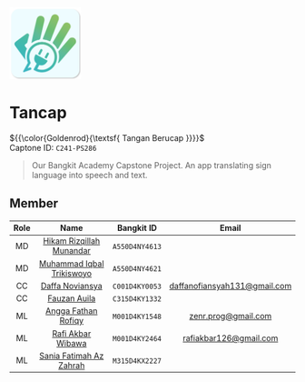 <img src="img/Tancap Logo.png" width="25%" alt="profile" border="0" style="display: inline-block;"/>   

# Tancap 
${{\color{Goldenrod}{\textsf{ Tangan Berucap \}}}}\$   
Captone ID: `C241-PS286`
> Our Bangkit Academy Capstone Project. An app translating sign language into speech and text.

## Member
| Role |            Name           |    Bangkit ID   |             Email            |
|:----:|:-------------------------:|:---------------:|:----------------------------:|
| MD   | [Hikam Rizqillah Munandar](linkedin.com/in/hikamrizqillah/)  | `A550D4NY4613`  |                              |
| MD   | [Muhammad Iqbal Trikiswoyo](linkedin.com/in/muhammad-iqbal-trikiswoyo-607827250/) | `A550D4NY4621`  |                              |
| CC   | [Daffa Noviansya](linkedin.com/in/daffa-nofiansyah/)          | `C001D4KY0053`  | daffanofiansyah131@gmail.com |
| CC   | [Fauzan Auila](linkedin.com/in/fauzan-auliaa/)              | `C315D4KY1332`  |                              |
| ML   | [Angga Fathan Rofiqy](linkedin.com/in/angga-fathan-rofiqy/)       | `M001D4KY1548`  | zenr.prog@gmail.com          |
| ML   | [Rafi Akbar Wibawa](linkedin.com/in/rafi-akbar-wibawa-92a796203/)         | `M001D4KY2464`  | rafiakbar126@gmail.com       |
| ML   | [Sania Fatimah Az Zahrah](linkedin.com/in/safaza/)   | `M315D4KX2227`  |                              |